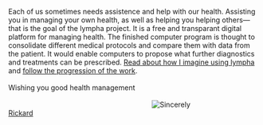 

<script>
document.getElementById( "indexsmall").style.backgroundColor="#EFAB00";
document.getElementById( "indextext").style.color="#000000";
document.getElementById( "index").className="menu2active";
</script>
Each of us sometimes needs assistence and help with our health. Assisting you in managing your own health, as well as helping you helping others—that is the goal of the <span class="sc">lympha</span> project. It is a free and transparant digital platform for managing health. The finished computer program is thought to consolidate different medical protocols and compare them with data from the patient. It would enable computers to propose what further diagnostics and treatments can be prescribed. <a href="http://rickardhultgren.github.io/lympha/about#use">Read about how I imagine using <span class="sc">lympha</span></a> and <a href="http://rickardhultgren.github.io/lympha/about#progress">follow the progression of the work</a>.
<br><br>
Wishing you good health management
<br><br>
<a href="https://github.com/RickardHultgren"><img src="https://avatars3.githubusercontent.com/u/16224494?v=3&s=80" style="float:left;margin-left:30vw;" /></a>Sincerely<br><a href="https://github.com/RickardHultgren">Rickard</a>
<br><br>
